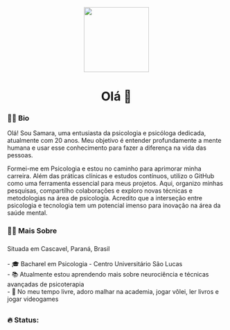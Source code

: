 <div align="center">
  <img height="150" src="https://camo.githubusercontent.com/62da68eb62b1e5f175f7d1f0191dd89a653d7908feb22d37d4a0ab07365d6791/68747470733a2f2f6d656469612e67697068792e636f6d2f6d656469612f4d3967624264396e6244724f5475314d71782f67697068792e676966"  />
</div>

###

<h1 align="center">Olá 👋</h1>

###

<h3 align="left">👩‍💻  Bio</h3>

Olá! Sou Samara, uma entusiasta da psicologia e psicóloga dedicada, atualmente com 20 anos. Meu objetivo é entender profundamente a mente humana e usar esse conhecimento para fazer a diferença na vida das pessoas.

Formei-me em Psicologia e estou no caminho para aprimorar minha carreira. Além das práticas clínicas e estudos contínuos, utilizo o GitHub como uma ferramenta essencial para meus projetos. Aqui, organizo minhas pesquisas, compartilho colaborações e exploro novas técnicas e metodologias na área de psicologia. Acredito que a interseção entre psicologia e tecnologia tem um potencial imenso para inovação na área da saúde mental.

<h3 align="left">👩‍💻 Mais Sobre</h3>

###

<p align="left">Situada em Cascavel, Paraná, Brasil <br><br>- 🎓 Bacharel em Psicologia - Centro Universitário São Lucas <br>- 📚 Atualmente estou aprendendo mais sobre neurociência e técnicas avançadas de psicoterapia<br>- 💖 No meu tempo livre, adoro malhar na academia, jogar vôlei, ler livros e jogar videogames</p>

##

<h3 align="left">🔥   Status:</h3>

###
